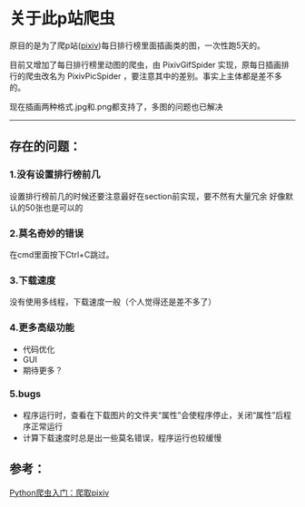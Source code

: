 # 关于此p站爬虫
原目的是为了爬p站([pixiv](https://www.pixiv.net))每日排行榜里面插画类的图，一次性跑5天的。

目前又增加了每日排行榜里动图的爬虫，由 PixivGifSpider 实现，原每日插画排行的爬虫改名为 PixivPicSpider ，要注意其中的差别。事实上主体都是差不多的。

现在插画两种格式.jpg和.png都支持了，多图的问题也已解决

------
## 存在的问题：
### 1.没有设置排行榜前几
设置排行榜前几的时候还要注意最好在section前实现，要不然有大量冗余
好像默认的50张也是可以的

### 2.莫名奇妙的错误
在cmd里面按下Ctrl+C跳过。

### 3.下载速度
没有使用多线程，下载速度一般（个人觉得还是差不多了）

### 4.更多高级功能
* 代码优化
* GUI
* 期待更多？

### 5.bugs
* 程序运行时，查看在下载图片的文件夹“属性”会使程序停止，关闭“属性”后程序正常运行
* 计算下载速度时总是出一些莫名错误，程序运行也较缓慢

## 参考：
[Python爬虫入门：爬取pixiv](https://www.cnblogs.com/fightfordream/p/6421498.html)